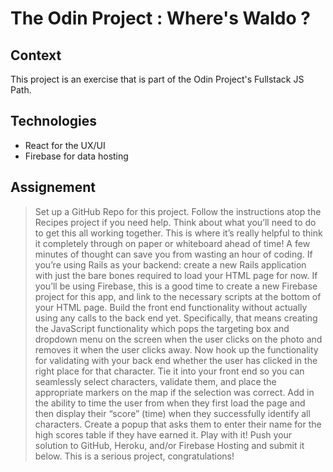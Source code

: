 # The Odin Project : Where's Waldo ?

## Context

This project is an exercise that is part of the Odin Project's Fullstack JS Path.

## Technologies

- React for the UX/UI
- Firebase for data hosting

## Assignement

> Set up a GitHub Repo for this project. Follow the instructions atop the Recipes project if you need help.
> Think about what you’ll need to do to get this all working together. This is where it’s really helpful to think it completely through on paper or whiteboard ahead of time! A few minutes of thought can save you from wasting an hour of coding.
> If you’re using Rails as your backend: create a new Rails application with just the bare bones required to load your HTML page for now. If you’ll be using Firebase, this is a good time to create a new Firebase project for this app, and link to the necessary scripts at the bottom of your HTML page.
> Build the front end functionality without actually using any calls to the back end yet. Specifically, that means creating the JavaScript functionality which pops the targeting box and dropdown menu on the screen when the user clicks on the photo and removes it when the user clicks away.
> Now hook up the functionality for validating with your back end whether the user has clicked in the right place for that character.
> Tie it into your front end so you can seamlessly select characters, validate them, and place the appropriate markers on the map if the selection was correct.
> Add in the ability to time the user from when they first load the page and then display their “score” (time) when they successfully identify all characters. Create a popup that asks them to enter their name for the high scores table if they have earned it.
> Play with it!
> Push your solution to GitHub, Heroku, and/or Firebase Hosting and submit it below. This is a serious project, congratulations!
